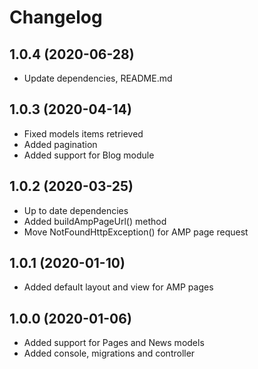 Changelog
=========

## 1.0.4 (2020-06-28)
 * Update dependencies, README.md
 
## 1.0.3 (2020-04-14)
 * Fixed models items retrieved
 * Added pagination
 * Added support for Blog module

## 1.0.2 (2020-03-25)
 * Up to date dependencies
 * Added buildAmpPageUrl() method
 * Move NotFoundHttpException() for AMP page request
 
## 1.0.1 (2020-01-10)
 * Added default layout and view for AMP pages
 
## 1.0.0 (2020-01-06)
 * Added support for Pages and News models
 * Added console, migrations and controller
